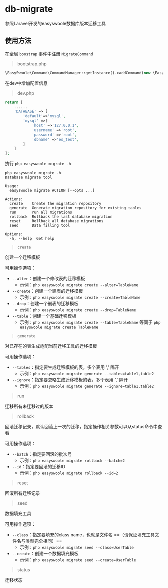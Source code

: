 # db-migrate

参照Laravel开发的easyswoole数据库版本迁移工具

## 使用方法

在全局 `boostrap` 事件中注册 `MigrateCommand` 

> bootstrap.php

```php
\EasySwoole\Command\CommandManager::getInstance()->addCommand(new \EasySwoole\Migrate\Command\MigrateCommand());
```

在dev中增加配置信息

> dev.php

```php
return [
    ......
    'DATABASE' => [
        'default'=>'mysql',
        'mysql' =>[
            'host' =>'127.0.0.1',
            'username' =>'root',
            'password' =>'root',
            'dbname' =>'es_test',
        ]
    ]
];
```

执行 `php easyswoole migrate -h`

```shell
php easyswoole migrate -h
Database migrate tool

Usage:
  easyswoole migrate ACTION [--opts ...]

Actions:
  create    Create the migration repository
  generate  Generate migration repository for existing tables
  run       run all migrations
  rollback  Rollback the last database migration
  reset     Rollback all database migrations
  seed      Data filling tool

Options:
  -h, --help  Get help
```

> `create`  

创建一个迁移模板

可用操作选项：

- `--alter`：创建一个修改表的迁移模板
  - 示例：`php easyswoole migrate create --alter=TableName`
- `--create`：创建一个建表的迁移模板
  - 示例：`php easyswoole migrate create --create=TableName`
- `--drop`：创建一个删表的迁移模板
  - 示例：`php easyswoole migrate create --drop=TableName`
- `--table`：创建一个基础迁移模板
  - 示例：`php easyswoole migrate create --table=TableName`  等同于 `php easyswoole migrate create TableName`

> `generate` 

对已存在的表生成适配当前迁移工具的迁移模板

可用操作选项：

- `--tables`：指定要生成迁移模板的表，多个表用 ',' 隔开
  - 示例：`php easyswoole migrate generate --tables=table1,table2`
- `--ignore`：指定要忽略生成迁移模板的表，多个表用 ',' 隔开
  - 示例：`php easyswoole migrate generate --ignore=table1,table2`

> run

迁移所有未迁移过的版本

> rollback

回滚迁移记录，默认回滚上一次的迁移，指定操作相关参数可以从status命令中查看

可用操作选项：

- `--batch`：指定要回滚的批次号 
  - 示例：`php easyswoole migrate rollback --batch=2`
- `--id`：指定要回滚的迁移ID
  - 示例：`php easyswoole migrate rollback --id=2`

> reset

回滚所有迁移记录

> seed

数据填充工具

可用操作选项：

- `--class`：指定要填充的class name，也就是文件名 ==（请保证填充工具文件名与类型完全相同）== 
  - 示例：`php easyswoole migrate seed --class=UserTable`
- `--create`：创建一个数据填充模板
  - 示例：`php easyswoole migrate seed --create=UserTable`

> status

迁移状态